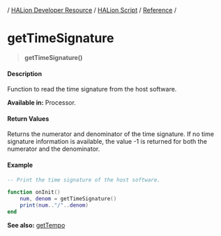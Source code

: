 / [HALion Developer Resource](../../HALion-Developer-Resource.md) / [HALion Script](./HALion-Script.md) / [Reference](./Reference.md) /

# getTimeSignature

>**getTimeSignature()**

#### Description

Function to read the time signature from the host software.

**Available in:** Processor.

#### Return Values

Returns the numerator and denominator of the time signature. If no time signature information is available, the value -1 is returned for both the numerator and the denominator.

#### Example

```lua
-- Print the time signature of the host software.

function onInit()
    num, denom = getTimeSignature()
    print(num.."/"..denom)   
end
```

**See also:** [getTempo](./getTempo.md)